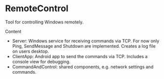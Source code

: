# RemoteControl
Tool for controlling Windows remotely.

Content
- Server: Windows service for receiving commands via TCP. For now only Ping, SendMessage and Shutdown are implemented. Creates a log file on users desktop.
- ClientApp: Android app to send the commands via TCP. Includes a console view for debugging.
- CommandAndControl: shared components, e.g. network settings and commands.
